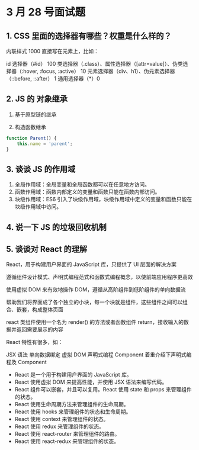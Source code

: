 # 3 月 28 号面试题

## 1. CSS 里面的选择器有哪些？权重是什么样的？

内联样式 1000 直接写在元素上，比如：<div style="width: 100px"></div>
id 选择器（#id） 100
类选择器（.class）、属性选择器（[attr=value]）、伪类选择器（:hover, :focus, :active） 10
元素选择器（div、h1）、伪元素选择器（::before, ::after） 1
通用选择器（\*）0

## 2. JS 的 对象继承

1. 基于原型链的继承

2. 构造函数继承

```js
function Parent() {
    this.name = 'parent';
}
```

## 3. 谈谈 JS 的作用域

1. 全局作用域：全局变量和全局函数都可以在任意地方访问。
2. 函数作用域：函数内部定义的变量和函数只能在函数内部访问。
3. 块级作用域：ES6 引入了块级作用域，块级作用域中定义的变量和函数只能在块级作用域中访问。

## 4. 说一下 JS 的垃圾回收机制

## 5. 谈谈对 React 的理解

React，用于构建用户界面的 JavaScript 库，只提供了 UI 层面的解决方案

遵循组件设计模式、声明式编程范式和函数式编程概念，以使前端应用程序更高效

使用虚拟 DOM 来有效地操作 DOM，遵循从高阶组件到低阶组件的单向数据流

帮助我们将界面成了各个独立的小块，每一个块就是组件，这些组件之间可以组合、嵌套，构成整体页面

react 类组件使用一个名为 render() 的方法或者函数组件 return，接收输入的数据并返回需要展示的内容

React 特性有很多，如：

JSX 语法
单向数据绑定
虚拟 DOM
声明式编程
Component
着重介绍下声明式编程及 Component

-   React 是一个用于构建用户界面的 JavaScript 库。
-   React 使用虚拟 DOM 来提高性能，并使用 JSX 语法来编写代码。
-   React 组件可以嵌套，并且可以复用。React 使用 state 和 props 来管理组件的状态。
-   React 使用生命周期方法来管理组件的生命周期。
-   React 使用 hooks 来管理组件的状态和生命周期。
-   React 使用 context 来管理组件的状态。
-   React 使用 redux 来管理组件的状态。
-   React 使用 react-router 来管理组件的路由。
-   React 使用 react-redux 来管理组件的状态。
